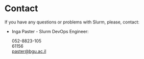 
# Contact

If you have any questions or problems with Slurm, please, contact:

   * Inga Paster - Slurm DevOps Engineer:

      052-8823-105  
      61156  
      paster@bgu.ac.il  
